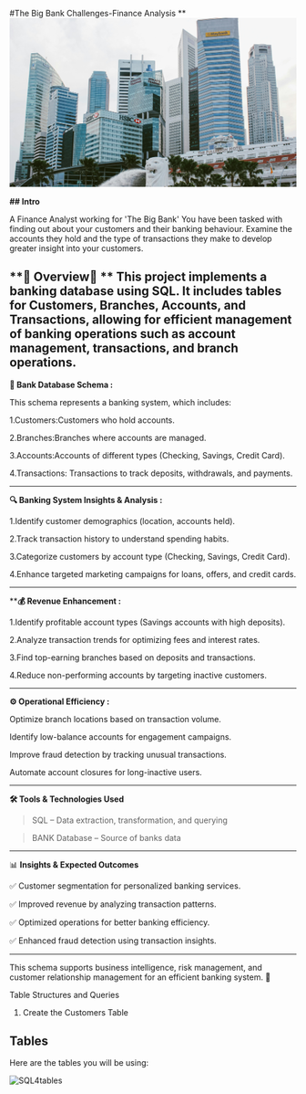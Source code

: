 

 #The Big Bank Challenges-Finance Analysis
**
![sql4](pexels-bala-5406959.jpg)


**## Intro**

A Finance Analyst working for 'The Big Bank' You have been tasked with finding out about your customers and their banking behaviour. Examine the accounts they hold and the type of transactions they make to develop greater insight into your customers.

**📌 Overview📌
**
This project implements a banking database using SQL. It includes tables for Customers, Branches, Accounts, and Transactions, allowing for efficient management of banking operations such as account management, transactions, and branch operations.
---


**🏦 Bank Database Schema :**

This schema represents a banking system, which includes:

1.Customers:Customers who hold accounts.

2.Branches:Branches where accounts are managed.

3.Accounts:Accounts of different types (Checking, Savings, Credit Card).

4.Transactions: Transactions to track deposits, withdrawals, and payments.

---

**🔍 Banking System Insights & Analysis :**


1.Identify customer demographics (location, accounts held).

2.Track transaction history to understand spending habits.

3.Categorize customers by account type (Checking, Savings, Credit Card).

4.Enhance targeted marketing campaigns for loans, offers, and credit cards.

---

****💰 Revenue Enhancement :**

1.Identify profitable account types (Savings accounts with high deposits).

2.Analyze transaction trends for optimizing fees and interest rates.

3.Find top-earning branches based on deposits and transactions.

4.Reduce non-performing accounts by targeting inactive customers.

---

**⚙️ Operational Efficiency :**

Optimize branch locations based on transaction volume.

Identify low-balance accounts for engagement campaigns.

Improve fraud detection by tracking unusual transactions.

Automate account closures for long-inactive users.

---


**🛠️ Tools & Technologies Used**
>SQL – Data extraction, transformation, and querying

>BANK Database – Source of banks data

---


📊 **Insights & Expected Outcomes**

✅ Customer segmentation for personalized banking services.

✅ Improved revenue by analyzing transaction patterns.

✅ Optimized operations for better banking efficiency.

✅ Enhanced fraud detection using transaction insights.

---


This schema supports business intelligence, risk management, and customer relationship management for an efficient banking system. 🚀

Table Structures and Queries

1. Create the Customers Table

## Tables
Here are the tables you will be using:

![SQL4tables](https://user-images.githubusercontent.com/122549893/236733689-6754ba0e-688f-4ccc-8ee8-0c6da5ffafe5.png)
